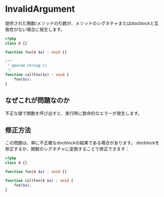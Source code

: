 # InvalidArgument
提供された関数/メソッドの引数が、メソッドのシグネチャまたはdocblockと互換性がない場合に発生します。

```php
<?php
class A {}

function foo(A $a) : void {}

/**
 * @param string $s
 */
function callFoo($s) : void {
    foo($s);
}
```

## なぜこれが問題なのか
不正な値で関数を呼び出すと、実行時に致命的なエラーが発生します。

## 修正方法
この問題は、単に不正確なdocblockの結果である場合があります。
docblockを修正するか、関数のシグネチャに変換することで修正できます：

```php
<?php
class A {}

function foo(A $a) : void {}

function callFoo(A $a) : void {
    foo($a);
}
```

